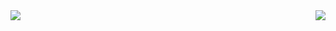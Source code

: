  <div>
  <img align="left" src="https://github-readme-stats.vercel.app/api?username=TAXSET&theme=dracula&count_private=true&show_icons=true" />
  <img align="right" src="https://github-readme-stats.vercel.app/api/top-langs/?username=TAXSET&theme=dracula&count_private=true" />
 </div>
